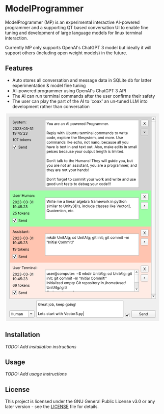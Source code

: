 # ModelProgrammer

ModelProgrammer (MP) is an experimental interactive AI-powered programmer and a supporting QT based conversation UI to enable fine tuning and development of large language models for linux terminal interaction.

Currently MP only supports OpenAI's ChatGPT 3 model but ideally it will support others (including open weight models) in the future.

## Features
- Auto stores all conversation and message data in SQLite db for latter experimentation & model fine tuning
- AI-powered programmer using OpenAI's ChatGPT 3 API
- The AI can run terminal commands after the user confirms their safety
- The user can play the part of the AI to 'coax' an un-tuned LLM into development rather than conversation

<p align="center">
  <img src="Screenshot.png" alt="Screenshot of the chatbot UI" />
</p>

## Installation

_TODO: Add installation instructions_

## Usage

_TODO: Add usage instructions_

## License

This project is licensed under the GNU General Public License v3.0 or any later version - see the [LICENSE](LICENSE) file for details.